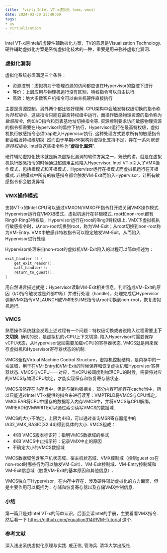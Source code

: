 ```yaml
---
title: 「virt」Intel VT-x虚拟化（vmx、vmcs）
date: 2024-03-30 23:40:00
tags: 
- os
- virtualization
---
```


Intel VT-x是Intel的虚硬件辅助拟化方案，TV的意思是Visualization Technology. 硬件辅助虚拟化方案是系统虚拟化技术的一种，重要是用来弥补虚拟化漏洞.

### 虚拟化漏洞
虚拟化系统必须满足三个条件：
- 资源控制：虚拟机对于物理资源的访问都应该在Hypervisor的监控下进行
- 等价：上层应用与物理机运行没有区别，特权指令可以自由执行
- 高效：绝大多数客户机指令可以由主机硬件直接执行

主要是资源控制，另外两个都比较好理解. CPU架构中会触发特权级切换的指令称为*特权指令*，这些指令只能在最高特权级中运行，而操作敏感物理资源的指令称为*敏感指令*，例如I/O指令和页表基地址切换指令等. 资源控制要求访问敏感物理资源的指令都需要在Hypervisor的监控下执行，Hypervisor运行在最高特权级，虚拟机执行敏感指令必须trap进入Hypervisor执行. 这种处理方式要求所有的敏感指令都会触发特权级切换. 然而由于早期x86架构对虚拟化支持不足，存在一系列*敏感非特权指令*. Intel将这些指令称为“**虚拟化漏洞**”.

硬件辅助虚拟化技术就是解决虚拟化漏洞的软件方案之一，笼统的讲，就是在虚拟机执行敏感指令的时候通过超调用主动陷入Hypervisor. Intel VT-x引入了VMX操作模式，包括根模式和非根模式，Hypervisor运行在根模式而虚拟机运行在非根模式. 非根模式中所有的敏感指令都会触发VM-Exit而陷入Hypervisor，让所有敏感指令都会触发异常.

### VMX操作模式
支持VT-x的Intel CPU可以通过VMXON/VMXOFF指令打开或关闭VMX操作模式. Hypervisor运行在VMX根模式，虚拟机运行在非根模式. root和non-root都有Ring0-Ring3特权级，Hypervisor运行在root的Ring0特权级上. VMX下虚拟机执行敏感指令时，从non-root切换到root，称为VM-Exit；从root切换到non-root称为VM-Entry. VMX中敏感非特权指令可以稳定触发VM-Exit，从而陷入Hypervisor进行处理.

Hypervisor处理来自non-root的虚拟机VM-Exit陷入的过程可以简单描述为：
```c
exit_handler () {
	get_exit_reason();
	call_handler();
	return_to_guest();
}
```
用自然语言描述就是：Hypervisor读取VM-Exit相关信息，判断造成VM-Exit的原因（I/O指令触发或是外部中断）并进行处理（handle），处理完成后Hypervisor调用VMX指令VMLAUNCH或VMRESUME指令从root切换到non-root，恢复虚拟机运行.

### VMCS
熟悉操作系统就会发现上述过程有一个问题：特权级切换或者说陷入过程需要**上下文切换**. 确切的说，是虚拟机的vCPU上下文切换. 陷入Hypervisor时需要保存vCPU状态，从Hypervisor返回需要加载vCPU的寄存器状态. VMCS就是用来保存虚拟机和Hypervisor寄存器状态的机制.

VMCS全程Virtual Machine Control Structure，虚拟机控制结构，是内存中的一块区域，用于在VM-Entry和VM-Exit的时候保存和恢复虚拟机和Hypervisor寄存器状态. VMCS与vCPU一一对应，当vCPU被调度到物理CPU的时候，需要将对应的VMCS与物理CPU绑定，才能实现保存和恢复寄存器状态.

VMCS虽然存在内存当中，但是与架构强相关，部分内容可能存在cache当中，所以只能通过Intel VT-x提供的指令来进行读写：VMPTRLD将VMCS与CPU绑定，VMCLEAR将CPU中缓存的数据写入内存VMCS中，并将VMCS与CPU解绑，VMREAD和VMWRITE可以通过索引读写VMCS的数据域.

VMCS的大小不确定，上限为4KB，可以通过查询MSR寄存器组中的IA32_VMX_BASIC[32:44]得到具体的大小. VMCS组成：
- 4KB VMCS版本标识符：指明VMCS数据域的格式
- 4KB VMCS中止指示符：记录VMX中止的原因
- 不确定大小的VMCS数据域

VMCS数据域包含客户机状态域、宿主机状态域、VMX控制域（控制guest os在non-root时哪些行为可以触发VM-Exit）、VM-Exit控制域、VM-Entry控制域和VM-Exit信息域（触发VM-Exit的基本原因和其他信息）.

VMCS独立于Hypervisor，在内存中存在，涉及硬件辅助虚拟化的方方面面，但是主要作用可以概括为：存储和恢复寄存器以及存储VMX控制信息.

### 小结
第一篇只是对Intel VT-x的简单认识，后面会读Intel的手册，主要看看VMX指令. 然后看一下 https://github.com/equation314/RVM-Tutorial 这个.

### 参考文献
深入浅出系统虚拟化原理与实践. 戚正伟, 管海兵. 清华大学出版社.